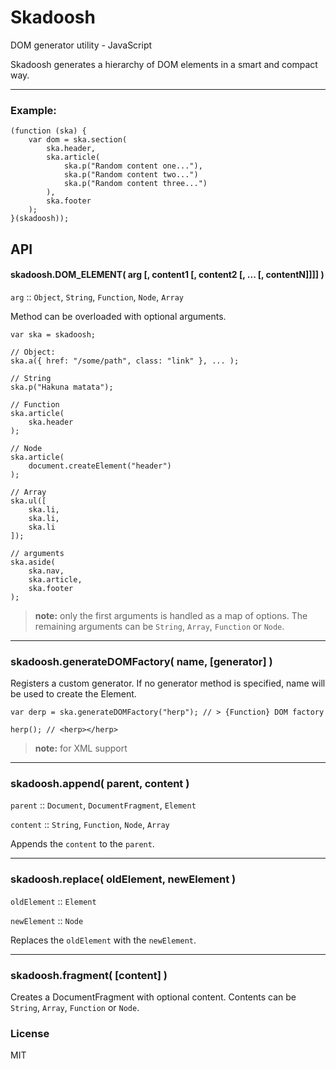 Skadoosh
========

DOM generator utility - JavaScript

Skadoosh generates a hierarchy of DOM elements in a smart and compact way.

---

### Example:

    (function (ska) {
        var dom = ska.section(
            ska.header,
            ska.article(
                ska.p("Random content one..."),
                ska.p("Random content two...")
                ska.p("Random content three...")
            ),
            ska.footer
        );
    }(skadoosh));

## API

#### skadoosh.DOM_ELEMENT( arg [, content1 [, content2 [, ... [, contentN]]]] )

`arg` :: `Object`, `String`, `Function`, `Node`, `Array`

Method can be overloaded with optional arguments.

    var ska = skadoosh;
    
    // Object:
    ska.a({ href: "/some/path", class: "link" }, ... );
    
    // String
    ska.p("Hakuna matata");
    
    // Function
    ska.article(
        ska.header
    );
    
    // Node
    ska.article(
        document.createElement("header")
    );

    // Array
    ska.ul([
        ska.li,
        ska.li,
        ska.li
    ]);

    // arguments
    ska.aside(
        ska.nav,
        ska.article,
        ska.footer
    );

> **note:** only the first arguments is handled as a map of options. The remaining arguments can be `String`, `Array`, `Function` or `Node`.

---

### skadoosh.generateDOMFactory( name, [generator] )

Registers a custom generator. If no generator method is specified, name will be used to create the Element.

    var derp = ska.generateDOMFactory("herp"); // > {Function} DOM factory
    
    herp(); // <herp></herp>

> **note:** for XML support

---

### skadoosh.append( parent, content )

`parent` :: `Document`, `DocumentFragment`, `Element`

`content` :: `String`, `Function`, `Node`, `Array`

Appends the `content` to the `parent`.

---

### skadoosh.replace( oldElement, newElement )

`oldElement` :: `Element`

`newElement` :: `Node`

Replaces the `oldElement` with the `newElement`.

---

### skadoosh.fragment( [content] )

Creates a DocumentFragment with optional content. Contents can be `String`, `Array`, `Function` or `Node`.

### License

MIT
